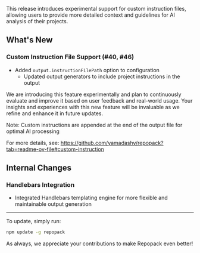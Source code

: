 This release introduces experimental support for custom instruction files, allowing users to provide more detailed context and guidelines for AI analysis of their projects.

## What's New

### Custom Instruction File Support (#40, #46)

- Added `output.instructionFilePath` option to configuration
  - Updated output generators to include project instructions in the output

We are introducing this feature experimentally and plan to continuously evaluate and improve it based on user feedback and real-world usage. Your insights and experiences with this new feature will be invaluable as we refine and enhance it in future updates.

Note: Custom instructions are appended at the end of the output file for optimal AI processing

For more details, see:
https://github.com/yamadashy/repopack?tab=readme-ov-file#custom-instruction

## Internal Changes

### Handlebars Integration

- Integrated Handlebars templating engine for more flexible and maintainable output generation

---

To update, simply run:
```bash
npm update -g repopack
```

As always, we appreciate your contributions to make Repopack even better!
